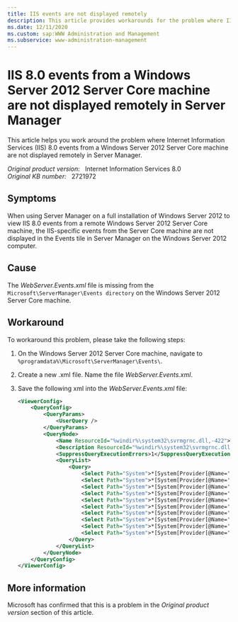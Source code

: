 ```yaml
---
title: IIS events are not displayed remotely
description: This article provides workarounds for the problem where IIS 8.0 events from a Windows Server 2012 Server Core machine are not displayed remotely in Server Manager.
ms.date: 12/11/2020
ms.custom: sap:WWW Administration and Management
ms.subservice: www-administration-management
---
```

# IIS 8.0 events from a Windows Server 2012 Server Core machine are not displayed remotely in Server Manager

This article helps you work around the problem where Internet Information Services (IIS) 8.0 events from a Windows Server 2012 Server Core machine are not displayed remotely in Server Manager.

_Original product version:_ &nbsp; Internet Information Services 8.0  
_Original KB number:_ &nbsp; 2721972

## Symptoms

When using Server Manager on a full installation of Windows Server 2012 to view IIS 8.0 events from a remote Windows Server 2012 Server Core machine, the IIS-specific events from the Server Core machine are not displayed in the Events tile in Server Manager on the Windows Server 2012 computer.

## Cause

The *WebServer.Events.xml* file is missing from the `Microsoft\ServerManager\Events directory` on the Windows Server 2012 Server Core machine.

## Workaround

To workaround this problem, please take the following steps:

1. On the Windows Server 2012 Server Core machine, navigate to  `%programdata%\Microsoft\ServerManager\Events\`.

2. Create a new .xml file. Name the file *WebServer.Events.xml*.

3. Save the following xml into the *WebServer.Events.xml* file:

    ```xml
    <ViewerConfig>
        <QueryConfig>
            <QueryParams>
                <UserQuery />
            </QueryParams>
            <QueryNode>
                <Name ResourceId="%windir%\system32\svrmgrnc.dll,-422">Web Server</Name>
                <Description ResourceId="%windir%\system32\svrmgrnc.dll,-423">System events for Web Server</Description>
                <SuppressQueryExecutionErrors>1</SuppressQueryExecutionErrors>
                <QueryList>
                    <Query>
                        <Select Path="System">*[System[Provider[@Name='Microsoft-Windows-IIS-APPHOSTSVC']]]</Select>
                        <Select Path="System">*[System[Provider[@Name='Microsoft-Windows-IIS-FTP']]]</Select>
                        <Select Path="System">*[System[Provider[@Name='Microsoft-Windows-IIS-IisMetabaseAudit']]]</Select>
                        <Select Path="System">*[System[Provider[@Name='Microsoft-Windows-IIS-IISReset']]]</Select>
                        <Select Path="System">*[System[Provider[@Name='Microsoft-Windows-IIS-W3SVC']]]</Select>
                        <Select Path="System">*[System[Provider[@Name='Microsoft-Windows-IIS-W3SVC-PerfCounters']]]</Select>
                        <Select Path="System">*[System[Provider[@Name='Microsoft-Windows-IIS-W3SVC-WP']]]</Select>
                        <Select Path="System">*[System[Provider[@Name='Microsoft-Windows-IIS-WMSVC']]]</Select>
                        <Select Path="System">*[System[Provider[@Name='Microsoft-Windows-WAS']]]</Select>
                        <Select Path="System">*[System[Provider[@Name='Microsoft-Windows-WAS-ListenerAdapter']]]</Select>
                    </Query>
                </QueryList>
            </QueryNode>
        </QueryConfig>
    </ViewerConfig>
    ```

## More information

Microsoft has confirmed that this is a problem in the *Original product version* section of this article.
